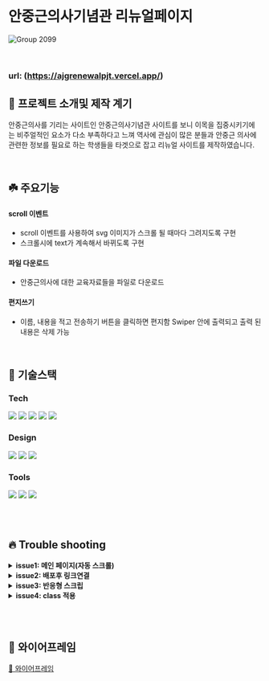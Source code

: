 
# 안중근의사기념관 리뉴얼페이지

![Group 2099](https://user-images.githubusercontent.com/100025580/231380909-15c92af2-17f0-4b73-a9f0-933eb6c18938.png)

<br>

### url: (https://ajgrenewalpjt.vercel.app/)

## 🌱 프로젝트 소개및 제작 계기
안중근의사를 기리는 사이트인 안중근의사기념관 사이트를 보니 이목을 집중시키기에는 비주얼적인 요소가 다소 부족하다고 느껴 역사에 관심이 많은 분들과 안중근 의사에 관련한 정보를 필요로 하는 학생들을 타겟으로 잡고 리뉴얼 사이트를 제작하였습니다.

<br>

## ☘️ 주요기능

#### scroll 이벤트 

- scroll 이벤트를 사용하여 svg 이미지가 스크롤 될 때마다 그려지도록 구현
- 스크롤시에 text가 계속해서 바뀌도록 구현

#### 파일 다운로드 

- 안중근의사에 대한 교육자료들을 파일로 다운로드 

#### 편지쓰기
- 이름, 내용을 적고 전송하기 버튼을 클릭하면 편지함 Swiper 안에 출력되고 출력 된 내용은 삭제 가능

<br>

## 🔨 기술스택

### **Tech**

<p>
<img src="https://img.shields.io/badge/html5-E34F26?style=for-the-badge&logo=html5&logoColor=black"/>
<img src="https://img.shields.io/badge/javascript-F7DF1E?style=for-the-badge&logo=javascript&logoColor=black"/>
<img src="https://img.shields.io/badge/jquery-0769AD?style=for-the-badge&logo=jquery&logoColor=white"/>
<img src="https://img.shields.io/badge/sass-CC6699?style=for-the-badge&logo=sass&logoColor=white"/>
<img src="https://img.shields.io/badge/SweetAlert2-362D59?style=for-the-badge&logo=SweetAlert2&logoColor=black">
<br>
</p>

### **Design**
<p>
<img src="https://img.shields.io/badge/Figma-F24E1E?style=for-the-badge&logo=Figma&logoColor=white"/>
<img src="https://img.shields.io/badge/adobeillustrator-FF9A00?style=for-the-badge&logo=adobeillustrator&logoColor=white"/>
<img src="https://img.shields.io/badge/adobepremierepro-9999FF?style=for-the-badge&logo=adobepremierepro&logoColor=white"/>
</p>

### **Tools**

<p>
<img src="https://img.shields.io/badge/VSCode-007ACC?style=for-the-badge&logo=Visual Studio Code&logoColor=white"/>
<img src="https://img.shields.io/badge/Git-F05032?style=for-the-badge&logo=Git&logoColor=white"/>
<img src="https://img.shields.io/badge/Github-181717?style=for-the-badge&logo=github&logoColor=white">
<br>
</p>

<br>

<br/>

## 🔥 Trouble shooting
<details>
<summary><strong> issue1: 메인 페이지(자동 스크롤) </strong></summary>

페이지 실행 시 자동으로 스크롤되게하려고 setinterval 함수를 사용했었지만 해결되지않아 setinterval안에서 if문추가로 해결
</details>

<details>
<summary><strong> issue2: 배포후 링크연결 </strong></summary>

깃허브로 배포 했더니 iframe속의 url이 연결되지않아 외부도메인을 이용해 배포
</details>

<details>
<summary><strong> issue3: 반응형 스크립 </strong></summary>

반응형에 맞춰 스크립트를 수정하는 과정에서 새로고침 없이 마우스휠 이벤트가 제거되지 않는 이슈가 발생
-> resize()  메서드를 사용하다가 matchMedia 메소드를 사용하여 불린값으로 조건을 주어 pc와 스크린 사이즈 820 이하의 화면에서 이벤트를 다르게 줌

</details>

<details>
<summary><strong> issue4: class 적용 </strong></summary>

swiper 슬라이더 안에 편지 내용을 추가하는 과정에서 class mySwiper가 적용되지 않는 이슈가 발생하여 swiper를 함수로 묶
어 편지를 추가시킬때마다 실행되도록 하여 문제 해결.
</details>





<br></br>
## 🌸 와이어프레임

[💾 와이어프레임](https://www.figma.com/file/Gi6e6OoQosyf3b5izSf87U/%EC%99%80%EC%9D%B4%EC%96%B4%ED%94%84%EB%A0%88%EC%9E%84(%ED%94%84%EB%A1%9C%EC%A0%9D%ED%8A%B801)?node-id=0-1&t=5j95ophG7vyTLEPo-0)

<br></br>

